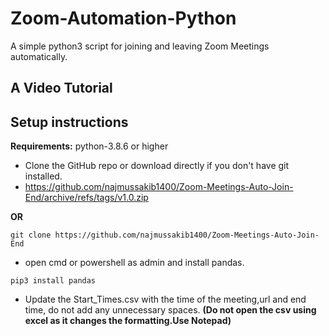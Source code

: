# Zoom-Automation-Python

A simple python3 script for joining and leaving Zoom Meetings automatically.

## A Video Tutorial

## Setup instructions

**Requirements:** python-3.8.6 or higher

* Clone the GitHub repo or download directly if you don't have git installed.
* https://github.com/najmussakib1400/Zoom-Meetings-Auto-Join-End/archive/refs/tags/v1.0.zip

**OR**
```
git clone https://github.com/najmussakib1400/Zoom-Meetings-Auto-Join-End
```
* open cmd or powershell as admin and install pandas.
```
pip3 install pandas
```
* Update the Start_Times.csv with the time of the meeting,url and end time, do not add any unnecessary spaces. **(Do not open the csv using excel as it changes the formatting.Use Notepad)**
